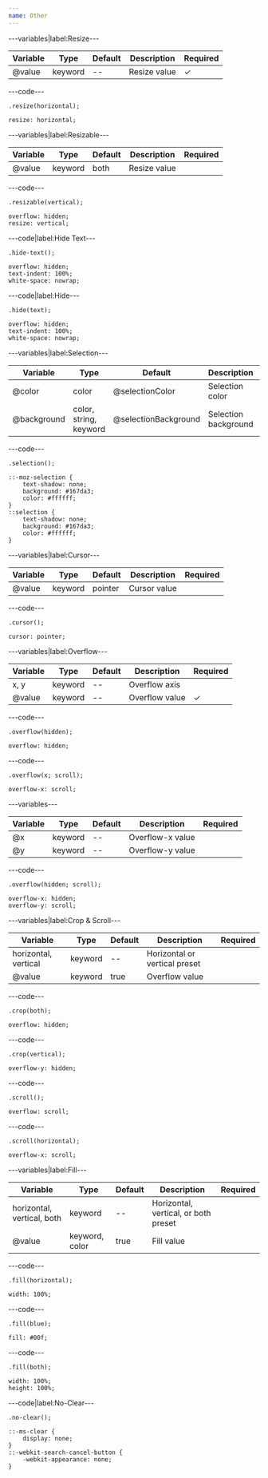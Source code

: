 ```yaml
---
name: Other
---
```


---variables|label:Resize---

| Variable | Type | Default | Description | Required |
| -- | -- | -- | -- | -- |
| @value | keyword | -- | Resize value | ✓ |

---code---

```less
.resize(horizontal);
```

```less
resize: horizontal;
```

---variables|label:Resizable---

| Variable | Type | Default | Description | Required |
| -- | -- | -- | -- | -- |
| @value | keyword | both | Resize value ||

---code---

```less
.resizable(vertical);
```

```less
overflow: hidden;
resize: vertical;
```

---code|label:Hide Text---

```less
.hide-text();
```

```less
overflow: hidden;
text-indent: 100%;
white-space: nowrap;
```

---code|label:Hide---

```less
.hide(text);
```

```less
overflow: hidden;
text-indent: 100%;
white-space: nowrap;
```

---variables|label:Selection---

| Variable | Type | Default | Description | Required |
| -- | -- | -- | -- | -- |
| @color | color | @selectionColor | Selection color ||
| @background | color, string, keyword | @selectionBackground | Selection background ||

---code---

```less
.selection();
```

```less
::-moz-selection {
	text-shadow: none;
	background: #167da3;
	color: #ffffff;
}
::selection {
	text-shadow: none;
	background: #167da3;
	color: #ffffff;
}
```

---variables|label:Cursor---

| Variable | Type | Default | Description | Required |
| -- | -- | -- | -- | -- |
| @value | keyword | pointer | Cursor value ||

---code---

```less
.cursor();
```

```less
cursor: pointer;
```

---variables|label:Overflow---

| Variable | Type | Default | Description | Required |
| -- | -- | -- | -- | -- |
| x, y | keyword | -- | Overflow axis ||
| @value | keyword | -- | Overflow value | ✓ |

---code---

```less
.overflow(hidden);
```

```less
overflow: hidden;
```

---code---

```less
.overflow(x; scroll);
```

```less
overflow-x: scroll;
```

---variables---

| Variable | Type | Default | Description | Required |
| -- | -- | -- | -- | -- |
| @x | keyword | -- | Overflow-x value ||
| @y | keyword | -- | Overflow-y value ||

---code---

```less
.overflow(hidden; scroll);
```

```less
overflow-x: hidden;
overflow-y: scroll;
```

---variables|label:Crop &amp; Scroll---

| Variable | Type | Default | Description | Required |
| -- | -- | -- | -- | -- |
| horizontal, vertical | keyword | -- | Horizontal or vertical preset ||
| @value | keyword | true | Overflow value ||

---code---

```less
.crop(both);
```

```less
overflow: hidden;
```

---code---

```less
.crop(vertical);
```

```less
overflow-y: hidden;
```

---code---

```less
.scroll();
```

```less
overflow: scroll;
```

---code---

```less
.scroll(horizontal);
```

```less
overflow-x: scroll;
```

---variables|label:Fill---

| Variable | Type | Default | Description | Required |
| -- | -- | -- | -- | -- |
| horizontal, vertical, both | keyword | -- | Horizontal, vertical, or both preset ||
| @value | keyword, color | true | Fill value ||

---code---

```less
.fill(horizontal);
```

```less
width: 100%;
```

---code---

```less
.fill(blue);
```

```less
fill: #00f;
```

---code---

```less
.fill(both);
```

```less
width: 100%;
height: 100%;
```

---code|label:No-Clear---

```less
.no-clear();
```

```less
::-ms-clear {
	display: none;
}
::-webkit-search-cancel-button {
	-webkit-appearance: none;
}
```